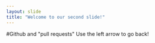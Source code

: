 ```yaml
---
layout: slide
title: "Welcome to our second slide!"
---
```

#Github and "pull requests"
Use the left arrow to go back!